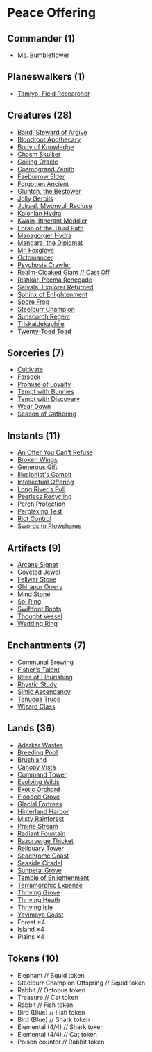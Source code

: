 # Peace Offering

## Commander (1)
* [Ms. Bumbleflower](https://www.cardkingdom.com/catalog/search?search=header&filter%5Bname%5D=Ms.+Bumbleflower)

## Planeswalkers (1)
* [Tamiyo, Field Researcher](https://www.cardkingdom.com/catalog/search?search=header&filter%5Bname%5D=Tamiyo%2C+Field+Researcher)

## Creatures (28)
* [Baird, Steward of Argive](https://www.cardkingdom.com/catalog/search?search=header&filter%5Bname%5D=Baird%2C+Steward+of+Argive)
* [Bloodroot Apothecary](https://www.cardkingdom.com/catalog/search?search=header&filter%5Bname%5D=Bloodroot+Apothecary)
* [Body of Knowledge](https://www.cardkingdom.com/catalog/search?search=header&filter%5Bname%5D=Body+of+Knowledge)
* [Chasm Skulker](https://www.cardkingdom.com/catalog/search?search=header&filter%5Bname%5D=Chasm+Skulker)
* [Coiling Oracle](https://www.cardkingdom.com/catalog/search?search=header&filter%5Bname%5D=Coiling+Oracle)
* [Cosmogrand Zenith](https://www.cardkingdom.com/catalog/search?search=header&filter%5Bname%5D=Cosmogrand+Zenith)  
* [Faeburrow Elder](https://www.cardkingdom.com/catalog/search?search=header&filter%5Bname%5D=Faeburrow+Elder)
* [Forgotten Ancient](https://www.cardkingdom.com/catalog/search?search=header&filter%5Bname%5D=Forgotten+Ancient)
* [Gluntch, the Bestower](https://www.cardkingdom.com/catalog/search?search=header&filter%5Bname%5D=Gluntch+the+Bestower)
* [Jolly Gerbils](https://www.cardkingdom.com/catalog/search?search=header&filter%5Bname%5D=Jolly+Gerbils)
* [Jolrael, Mwonvuli Recluse](https://www.cardkingdom.com/catalog/search?search=header&filter%5Bname%5D=Jolrael%2C+Mwonvuli+Recluse)
* [Kalonian Hydra](https://www.cardkingdom.com/catalog/search?search=header&filter%5Bname%5D=Kalonian+Hydra)
* [Kwain, Itinerant Meddler](https://www.cardkingdom.com/catalog/search?search=header&filter%5Bname%5D=Kwain%2C+Itinerant+Meddler)
* [Loran of the Third Path](https://www.cardkingdom.com/catalog/search?search=header&filter%5Bname%5D=Loran+of+the+Third+Path)
* [Managorger Hydra](https://www.cardkingdom.com/catalog/search?search=header&filter%5Bname%5D=Managorger+Hydra)
* [Mangara, the Diplomat](https://www.cardkingdom.com/catalog/search?search=header&filter%5Bname%5D=Mangara%2C+the+Diplomat)
* [Mr. Foxglove](https://www.cardkingdom.com/catalog/search?search=header&filter%5Bname%5D=Mr.+Foxglove)
* [Octomancer](https://www.cardkingdom.com/catalog/search?search=header&filter%5Bname%5D=Octomancer)
* [Psychosis Crawler](https://www.cardkingdom.com/catalog/search?search=header&filter%5Bname%5D=Psychosis+Crawler)
* [Realm-Cloaked Giant // Cast Off](https://www.cardkingdom.com/catalog/search?search=header&filter%5Bname%5D=Realm-Cloaked+Giant)
* [Rishkar, Peema Renegade](https://www.cardkingdom.com/catalog/search?search=header&filter%5Bname%5D=Rishkar%2C+Peema+Renegade)
* [Selvala, Explorer Returned](https://www.cardkingdom.com/catalog/search?search=header&filter%5Bname%5D=Selvala%2C+Explorer+Returned)
* [Sphinx of Enlightenment](https://www.cardkingdom.com/catalog/search?search=header&filter%5Bname%5D=Sphinx+of+Enlightenment)
* [Spore Frog](https://www.cardkingdom.com/catalog/search?search=header&filter%5Bname%5D=Spore+Frog)
* [Steelburr Champion](https://www.cardkingdom.com/catalog/search?search=header&filter%5Bname%5D=Steelburr+Champion)
* [Sunscorch Regent](https://www.cardkingdom.com/catalog/search?search=header&filter%5Bname%5D=Sunscorch+Regent)
* [Triskaidekaphile](https://www.cardkingdom.com/catalog/search?search=header&filter%5Bname%5D=Triskaidekaphile)
* [Twenty-Toed Toad](https://www.cardkingdom.com/catalog/search?search=header&filter%5Bname%5D=Twenty-Toed+Toad)

## Sorceries (7)
* [Cultivate](https://www.cardkingdom.com/catalog/search?search=header&filter%5Bname%5D=Cultivate)
* [Farseek](https://www.cardkingdom.com/catalog/search?search=header&filter%5Bname%5D=Farseek)
* [Promise of Loyalty](https://www.cardkingdom.com/catalog/search?search=header&filter%5Bname%5D=Promise+of+Loyalty)
* [Tempt with Bunnies](https://www.cardkingdom.com/catalog/search?search=header&filter%5Bname%5D=Tempt+with+Bunnies)
* [Tempt with Discovery](https://www.cardkingdom.com/catalog/search?search=header&filter%5Bname%5D=Tempt+with+Discovery)
* [Wear Down](https://www.cardkingdom.com/catalog/search?search=header&filter%5Bname%5D=Wear+Down)
* [Season of Gathering](https://www.cardkingdom.com/catalog/search?search=header&filter%5Bname%5D=Season+of+Gathering)

## Instants (11)
* [An Offer You Can't Refuse](https://www.cardkingdom.com/catalog/search?search=header&filter%5Bname%5D=An+Offer+You+Can't+Refuse)
* [Broken Wings](https://www.cardkingdom.com/catalog/search?search=header&filter%5Bname%5D=Broken+Wings)
* [Generous Gift](https://www.cardkingdom.com/catalog/search?search=header&filter%5Bname%5D=Generous+Gift)
* [Illusionist's Gambit](https://www.cardkingdom.com/catalog/search?search=header&filter%5Bname%5D=Illusionist's+Gambit)
* [Intellectual Offering](https://www.cardkingdom.com/catalog/search?search=header&filter%5Bname%5D=Intellectual+Offering)
* [Long River's Pull](https://www.cardkingdom.com/catalog/search?search=header&filter%5Bname%5D=Long+River's+Pull)
* [Peerless Recycling](https://www.cardkingdom.com/catalog/search?search=header&filter%5Bname%5D=Peerless+Recycling)
* [Perch Protection](https://www.cardkingdom.com/catalog/search?search=header&filter%5Bname%5D=Perch+Protection)
* [Perplexing Test](https://www.cardkingdom.com/catalog/search?search=header&filter%5Bname%5D=Perplexing+Test)
* [Riot Control](https://www.cardkingdom.com/catalog/search?search=header&filter%5Bname%5D=Riot+Control)
* [Swords to Plowshares](https://www.cardkingdom.com/catalog/search?search=header&filter%5Bname%5D=Swords+to+Plowshares)

## Artifacts (9)
* [Arcane Signet](https://www.cardkingdom.com/catalog/search?search=header&filter%5Bname%5D=Arcane+Signet)
* [Coveted Jewel](https://www.cardkingdom.com/catalog/search?search=header&filter%5Bname%5D=Coveted+Jewel)
* [Fellwar Stone](https://www.cardkingdom.com/catalog/search?search=header&filter%5Bname%5D=Fellwar+Stone)
* [Ghirapur Orrery](https://www.cardkingdom.com/catalog/search?search=header&filter%5Bname%5D=Ghirapur+Orrery)
* [Mind Stone](https://www.cardkingdom.com/catalog/search?search=header&filter%5Bname%5D=Mind+Stone)
* [Sol Ring](https://www.cardkingdom.com/catalog/search?search=header&filter%5Bname%5D=Sol+Ring)
* [Swiftfoot Boots](https://www.cardkingdom.com/catalog/search?search=header&filter%5Bname%5D=Swiftfoot+Boots)
* [Thought Vessel](https://www.cardkingdom.com/catalog/search?search=header&filter%5Bname%5D=Thought+Vessel)
* [Wedding Ring](https://www.cardkingdom.com/catalog/search?search=header&filter%5Bname%5D=Wedding+Ring)

## Enchantments (7)
* [Communal Brewing](https://www.cardkingdom.com/catalog/search?search=header&filter%5Bname%5D=Communal+Brewing)
* [Fisher's Talent](https://www.cardkingdom.com/catalog/search?search=header&filter%5Bname%5D=Fisher's+Talent)
* [Rites of Flourishing](https://www.cardkingdom.com/catalog/search?search=header&filter%5Bname%5D=Rites+of+Flourishing)
* [Rhystic Study](https://www.cardkingdom.com/catalog/search?search=header&filter%5Bname%5D=Rhystic+Study)  
* [Simic Ascendancy](https://www.cardkingdom.com/catalog/search?search=header&filter%5Bname%5D=Simic+Ascendancy)
* [Tenuous Truce](https://www.cardkingdom.com/catalog/search?search=header&filter%5Bname%5D=Tenuous+Truce)
* [Wizard Class](https://www.cardkingdom.com/catalog/search?search=header&filter%5Bname%5D=Wizard+Class)

## Lands (36)
* [Adarkar Wastes](https://www.cardkingdom.com/catalog/search?search=header&filter%5Bname%5D=Adarkar+Wastes)
* [Breeding Pool](https://www.cardkingdom.com/catalog/search?search=header&filter%5Bname%5D=Breeding+Pool)  
* [Brushland](https://www.cardkingdom.com/catalog/search?search=header&filter%5Bname%5D=Brushland)  
* [Canopy Vista](https://www.cardkingdom.com/catalog/search?search=header&filter%5Bname%5D=Canopy+Vista)  
* [Command Tower](https://www.cardkingdom.com/catalog/search?search=header&filter%5Bname%5D=Command+Tower)  
* [Evolving Wilds](https://www.cardkingdom.com/catalog/search?search=header&filter%5Bname%5D=Evolving+Wilds)  
* [Exotic Orchard](https://www.cardkingdom.com/catalog/search?search=header&filter%5Bname%5D=Exotic+Orchard)  
* [Flooded Grove](https://www.cardkingdom.com/catalog/search?search=header&filter%5Bname%5D=Flooded+Grove)  
* [Glacial Fortress](https://www.cardkingdom.com/catalog/search?search=header&filter%5Bname%5D=Glacial+Fortress)  
* [Hinterland Harbor](https://www.cardkingdom.com/catalog/search?search=header&filter%5Bname%5D=Hinterland+Harbor)  
* [Misty Rainforest](https://www.cardkingdom.com/catalog/search?search=header&filter%5Bname%5D=Misty+Rainforest)  
* [Prairie Stream](https://www.cardkingdom.com/catalog/search?search=header&filter%5Bname%5D=Prairie+Stream)  
* [Radiant Fountain](https://www.cardkingdom.com/catalog/search?search=header&filter%5Bname%5D=Radiant+Fountain)  
* [Razorverge Thicket](https://www.cardkingdom.com/catalog/search?search=header&filter%5Bname%5D=Razorverge+Thicket)  
* [Reliquary Tower](https://www.cardkingdom.com/catalog/search?search=header&filter%5Bname%5D=Reliquary+Tower)  
* [Seachrome Coast](https://www.cardkingdom.com/catalog/search?search=header&filter%5Bname%5D=Seachrome+Coast)  
* [Seaside Citadel](https://www.cardkingdom.com/catalog/search?search=header&filter%5Bname%5D=Seaside+Citadel)  
* [Sunpetal Grove](https://www.cardkingdom.com/catalog/search?search=header&filter%5Bname%5D=Sunpetal+Grove)  
* [Temple of Enlightenment](https://www.cardkingdom.com/catalog/search?search=header&filter%5Bname%5D=Temple+of+Enlightenment)  
* [Terramorphic Expanse](https://www.cardkingdom.com/catalog/search?search=header&filter%5Bname%5D=Terramorphic+Expanse)  
* [Thriving Grove](https://www.cardkingdom.com/catalog/search?search=header&filter%5Bname%5D=Thriving+Grove)  
* [Thriving Heath](https://www.cardkingdom.com/catalog/search?search=header&filter%5Bname%5D=Thriving+Heath)  
* [Thriving Isle](https://www.cardkingdom.com/catalog/search?search=header&filter%5Bname%5D=Thriving+Isle)  
* [Yavimaya Coast](https://www.cardkingdom.com/catalog/search?search=header&filter%5Bname%5D=Yavimaya+Coast)
* Forest ×4
* Island ×4
* Plains ×4

## Tokens (10)
* Elephant // Squid token
* Steelburr Champion Offspring // Squid token
* Rabbit // Octopus token
* Treasure // Cat token
* Rabbit // Fish token
* Bird (Blue) // Fish token
* Bird (Blue) // Shark token
* Elemental (4/4) // Shark token
* Elemental (4/4) // Cat token
* Poison counter // Rabbit token

